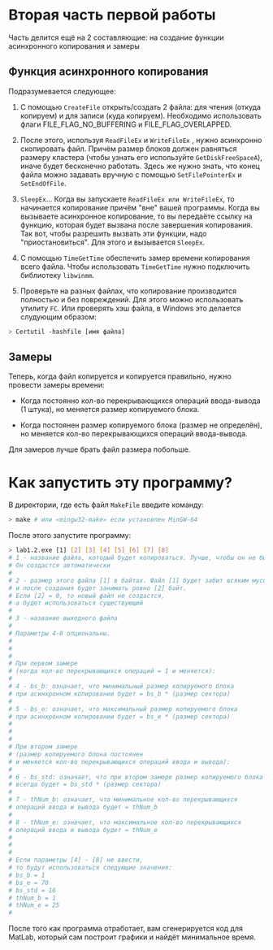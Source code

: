 # Вторая часть первой работы

Часть делится ещё на 2 составляющие: на создание функции асинхронного копирования и замеры

## Функция асинхронного копирования

Подразумевается следующее:

1. С помощью `CreateFile` открыть/создать 2 файла: для чтения (откуда копируем) и для записи (куда копируем). Необходимо использовать флаги FILE_FLAG_NO_BUFFERING и FILE_FLAG_OVERLAPPED.

1. После этого, используя `ReadFileEx` и `WriteFileEx` , нужно асинхронно скопировать файл. Причём размер блоков должен равняться размеру кластера (чтобы узнать его используйте `GetDiskFreeSpaceA`), иначе будет бесконечно работать. Здесь же нужно знать, что конец файла можно задавать вручную с помощью `SetFilePointerEx` и `SetEndOfFile`.

1. `SleepEx`... Когда вы запускаете `ReadFileEx или WriteFileEx`, то начинается копирование причём "вне" вашей программы. Когда вы вызываете асинхронное копирование, то вы передаёте ссылку на функцию, которая будет вызвана после завершения копирования. Так вот, чтобы разрешить вызвать эти функции, надо "приостановиться". Для этого и вызывается `SleepEx`.

1. С помощью `TimeGetTime` обеспечить замер времени копирования всего файла. Чтобы использовать `TimeGetTime` нужно подключить библиотеку `libwinmm`.

1. Проверьте на разных файлах, что копирование производится полностью и без повреждений. Для этого можно использовать утилиту `FC`. Или проверять хэш файла, в Windows это делается слудующим образом:

``` bash
> Certutil -hashfile [имя файла]
```

## Замеры

Теперь, когда файл копируется и копируется правильно, нужно провести замеры времени:

- Когда постоянно кол-во перекрывающихся операций ввода-вывода (1 штука), но меняется размер копируемого блока.

- Когда постоянен размер копируемого блока (размер не определён), но меняется  кол-во перекрывающихся операций ввода-вывода.

Для замеров лучше брать файл размера побольше.

# Как запустить эту программу?

В директории, где есть файл `MakeFile` введите команду:

``` bash
> make # или «mingw32-make» если установлен MinGW-64
```

После этого запустите программу:

``` bash
> lab1.2.exe [1] [2] [3] [4] [5] [6] [7] [8]
# 1 - название файла, который будет копироваться. Лучше, чтобы он не был создан.
# Он создастся автоматически
#
# 2 - размер этого файла [1] в байтах. Файл [1] будет забит всяким мусором
# и после создания будет занимать ровно [2] байт.
# Если [2] = 0, то новый файл не создастся,
# а будет использоваться существующий
#
# 3 - название выходного файла
#
# Параметры 4-8 опциональны. 
#
#
#
# При первом замере 
# (когда кол-во перекрывающихся операций = 1 и меняется):
#
# 4 - bs_b: означает, что минимальный размер копируемого блока 
# при асинхронном копировании будет = bs_b * (размер сектора)
#
# 5 - bs_e: означает, что максимальный размер копируемого блока 
# при асинхронном копировании будет = bs_e * (размер сектора)
#
#
#
# При втором замере 
# (размер копируемого блона постоянен 
# и меняется кол-во перекрывающихся операций ввода и вывода):
#
# 6 - bs_std: означает, что при втором замере размер копируемого блока 
# всегда будет = bs_std * (размер сектора)
#
# 7 - thNum_b: означает, что минимальное кол-во перекрывающихся 
# операций ввода и вывода будет = thNum_b
#
# 8 - thNum_e: означает, что максимальное кол-во перекрывающихся 
# операций ввода и вывода будет = thNum_e
#
#
#
# Если параметры [4] - [8] не ввести, 
# то будут использоваться следующие значения:
# bs_b = 1
# bs_e = 70
# bs_std = 16
# thNum_b = 1
# thNum_e = 25
# 
```

После того как программа отработает, вам сгенерируется код для MatLab, который сам построит графики и найдёт минимальное время.